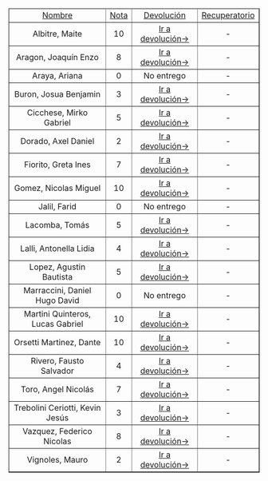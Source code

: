 <table border="1" align="center" style="text-align: center">
  <thead style="text-decoration: underline">
    <td>Nombre</td>
    <td>Nota</td>
    <td>Devolución</td>
    <td colspan="2">Recuperatorio</td>
  </thead>
  <tbody>
    <tr>
      <td>Albitre, Maite</td>
      <td>10</td>
      <td>
        <a href="https://github.com/atarico/devolucion-1erParcial-poo/blob/main/Devolucion/albitre-maite.md">Ir a devolución→</a>
      </td>
      <td>-</td>
    </tr>
    <tr>
      <td>Aragon, Joaquín Enzo</td>
      <td>8</td>
      <td>
        <a href="https://github.com/atarico/devolucion-1erParcial-poo/blob/main/Devolucion/aragon-joaquin.md">Ir a devolución→</a>
      </td>
      <td>-</td>
    </tr>
    <tr>
      <td>Araya, Ariana</td>
      <td>0</td>
      <td>
        No entrego
      </td>
      <td>-</td>
    </tr>
    <tr>
      <td>Buron, Josua Benjamin</td>
      <td>3</td>
      <td>
        <a href="https://github.com/atarico/devolucion-1erParcial-poo/blob/main/Devolucion/buron-josua.md">Ir a devolución→</a>
      </td>
      <td>-</td>
    </tr>
    <tr>
      <td>Cicchese, Mirko Gabriel</td>
      <td>5</td>
      <td>
        <a href="https://github.com/atarico/devolucion-1erParcial-poo/blob/main/Devolucion/cicchese-mirko.md">Ir a devolución→</a>
      </td>
      <td>-</td>
    </tr>
    <tr>
      <td>Dorado, Axel Daniel</td>
      <td>2</td>
      <td>
        <a href="https://github.com/atarico/devolucion-1erParcial-poo/blob/main/Devolucion/dorado-axel.md">Ir a devolución→</a>
      </td>
      <td>-</td>
    </tr>
    <tr>
      <td>Fiorito, Greta Ines</td>
      <td>7</td>
      <td>
        <a href="https://github.com/atarico/devolucion-1erParcial-poo/blob/main/Devolucion/fiorito-greta.md">Ir a devolución→</a>
      </td>
      <td>-</td>
    </tr>
    <tr>
      <td>Gomez, Nicolas Miguel</td>
      <td>10</td>
      <td>
        <a href="https://github.com/atarico/devolucion-1erParcial-poo/blob/main/Devolucion/gomez-nicolas.md">Ir a devolución→</a>
      </td>
      <td>-</td>
    </tr>
    <tr>
      <td>Jalil, Farid</td>
      <td>0</td>
      <td>
        No entrego
      </td>
      <td>-</td>
    </tr>
    <tr>
      <td>Lacomba, Tomás</td>
      <td>5</td>
      <td>
        <a href="https://github.com/atarico/devolucion-1erParcial-poo/blob/main/Devolucion/lacomba-tomas.md">Ir a devolución→</a>
      </td>
      <td>-</td>
    </tr>
    <tr>
      <td>Lalli, Antonella Lidia</td>
      <td>4</td>
      <td>
        <a href="https://github.com/atarico/devolucion-1erParcial-poo/blob/main/Devolucion/lalli-antonella.md">Ir a devolución→</a>
      </td>
      <td>-</td>
    </tr>
    <tr>
      <td>Lopez, Agustin Bautista</td>
      <td>5</td>
      <td>
        <a href="https://github.com/atarico/devolucion-1erParcial-poo/blob/main/Devolucion/lopez-agustin.md">Ir a devolución→</a>
      </td>
      <td>-</td>
    </tr>
    <tr>
      <td>Marraccini, Daniel Hugo David</td>
      <td>0</td>
      <td>
        No entrego
      </td>
      <td>-</td>
    </tr>
    <tr>
      <td>Martini Quinteros, Lucas Gabriel</td>
      <td>10</td>
      <td>
        <a href="https://github.com/atarico/devolucion-1erParcial-poo/blob/main/Devolucion/martini-lucas.md">Ir a devolución→</a>
      </td>
      <td>-</td>
    </tr>
    <tr>
      <td>Orsetti Martinez, Dante</td>
      <td>10</td>
      <td>
        <a href="https://github.com/atarico/devolucion-1erParcial-poo/blob/main/Devolucion/orsetti-dante.md">Ir a devolución→</a>
      </td>
      <td>-</td>
    </tr>
    <tr>
      <td>Rivero, Fausto Salvador</td>
      <td>4</td>
      <td>
        <a href="https://github.com/atarico/devolucion-1erParcial-poo/blob/main/Devolucion/rivero-fausto.md">Ir a devolución→</a>
      </td>
      <td>-</td>
    </tr>
    <tr>
      <td>Toro, Angel Nicolás</td>
      <td>7</td>
      <td>
        <a href="https://github.com/atarico/devolucion-1erParcial-poo/blob/main/Devolucion/toro-angel.md">Ir a devolución→</a>
      </td>
      <td>-</td>
    </tr>
    <tr>
      <td>Trebolini Ceriotti, Kevin Jesús</td>
      <td>3</td>
      <td>
        <a href="https://github.com/atarico/devolucion-1erParcial-poo/blob/main/Devolucion/ceriotti-kevin.md">Ir a devolución→</a>
      </td>
      <td>-</td>
    </tr>
    <tr>
      <td>Vazquez, Federico Nicolas</td>
      <td>8</td>
      <td>
        <a href="https://github.com/atarico/devolucion-1erParcial-poo/blob/main/Devolucion/vazquez-federico.md">Ir a devolución→</a>
      </td>
      <td>-</td>
    </tr>
    <tr>
      <td>Vignoles, Mauro</td>
      <td>2</td>
      <td>
        <a href="https://github.com/atarico/devolucion-1erParcial-poo/blob/main/Devolucion/vignoles-mauro.md">Ir a devolución→</a>
      </td>
      <td>-</td>
    </tr>
  </tbody>
</table>
